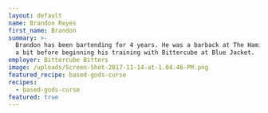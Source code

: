 ```yaml
---
layout: default
name: Brandon Reyes
first_name: Brandon
summary: >-
  Brandon has been bartending for 4 years. He was a barback at The Hamilton for
  a bit before beginning his training with Bittercube at Blue Jacket.
employer: Bittercube Bitters
image: /uploads/Screen-Shot-2017-11-14-at-1.04.46-PM.png
featured_recipe: based-gods-curse
recipes:
  - based-gods-curse
featured: true
---
```



